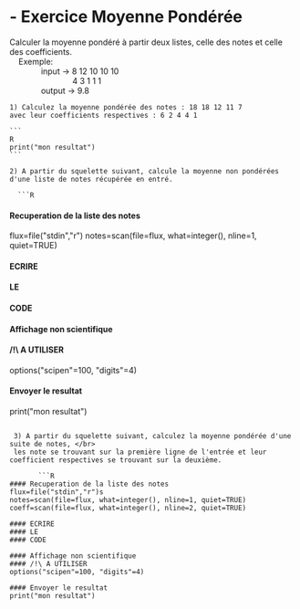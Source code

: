 # - Exercice Moyenne Pondérée

  Calculer la moyenne pondéré à partir deux listes, celle des notes et celle des coefficients.
  <br/> &nbsp;&nbsp;&nbsp; Exemple:
    <br/>&nbsp;&nbsp;&nbsp;&nbsp;&nbsp;&nbsp;&nbsp;&nbsp;&nbsp;&nbsp;&nbsp;&nbsp;&nbsp; input  -> 8 12 10 10 10
    <br/>&nbsp;&nbsp;&nbsp;&nbsp;&nbsp;&nbsp;&nbsp;&nbsp;&nbsp;&nbsp;&nbsp;&nbsp;&nbsp;&nbsp;&nbsp;&nbsp;&nbsp;&nbsp;&nbsp;&nbsp;&nbsp;&nbsp; &nbsp;&nbsp;&nbsp;&nbsp;  4 3 1 1 1
    <br/>&nbsp;&nbsp;&nbsp;&nbsp;&nbsp;&nbsp;&nbsp;&nbsp;&nbsp;&nbsp;&nbsp;&nbsp;&nbsp; output -> 9.8
       
    1) Calculez la moyenne pondérée des notes : 18 18 12 11 7
    avec leur coefficients respectives : 6 2 4 4 1
    
    ```
    R
    print("mon resultat")
    ```
    
    2) A partir du squelette suivant, calcule la moyenne non pondérées d'une liste de notes récupérée en entré.
    
      ```R
   #### Recuperation de la liste des notes
   flux=file("stdin","r")
   notes=scan(file=flux, what=integer(), nline=1, quiet=TRUE)
   
   #### ECRIRE 
   #### LE 
   #### CODE
   
   #### Affichage non scientifique 
   #### /!\ A UTILISER
   options("scipen"=100, "digits"=4)
   
   #### Envoyer le resultat
   print("mon resultat")
   ```
    
    3) A partir du squelette suivant, calculez la moyenne pondérée d'une suite de notes, </br> 
    les note se trouvant sur la première ligne de l'entrée et leur coefficient respectives se trouvant sur la deuxième.
    
          ```R
   #### Recuperation de la liste des notes
   flux=file("stdin","r")s
   notes=scan(file=flux, what=integer(), nline=1, quiet=TRUE)
   coeff=scan(file=flux, what=integer(), nline=2, quiet=TRUE)
   
   #### ECRIRE 
   #### LE 
   #### CODE
   
   #### Affichage non scientifique 
   #### /!\ A UTILISER
   options("scipen"=100, "digits"=4)
   
   #### Envoyer le resultat
   print("mon resultat")
   ```
